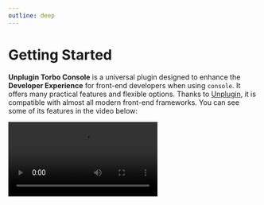 ```yaml
---
outline: deep
---
```


# Getting Started

**Unplugin Torbo Console** is a universal plugin designed to enhance the **Developer Experience** for front-end developers when using `console`. It offers many practical features and flexible options. Thanks to [Unplugin](https://unplugin.unjs.io), it is compatible with almost all modern front-end frameworks. You can see some of its features in the video below:

<video src="https://static.yuy1n.io/demo.mp4" controls />

<p align='center' flex gap-4 items-center>
<a href="https://www.npmjs.com/package/unplugin-turbo-console">
<img src="https://img.shields.io/npm/v/unplugin-turbo-console?style=flat&colorA=3f3f46&colorB=4FC08D">
</a>
<a href="https://www.npmjs.com/package/unplugin-turbo-console">
<img src="https://img.shields.io/npm/dm/unplugin-turbo-console?style=flat&colorA=3f3f46&colorB=4FC08D">
</a>
<a href="https://stackblitz.com/github/yuyinws/unplugin-turbo-console-online?file=src%2FApp.vue">
<img src="https://developer.stackblitz.com/img/open_in_stackblitz.svg">
</a>
</p>

## Usage

### Install

::: code-group

```bash [pnpm]
pnpm add -D unplugin-turbo-console
```

```bash [yarn]
yarn add unplugin-turbo-console -D
```

```bash [npm]
npm i unplugin-turbo-console --save-dev
```

```bash [bun]
bun add unplugin-turbo-console -d
```

:::

### Integration

#### Build tools

::: code-group

```ts{3,7-9} twoslash [Vite]
// vite.config.ts
import { defineConfig } from 'vite'
import TurboConsole from 'unplugin-turbo-console/vite'

export default defineConfig({
  plugins: [
    TurboConsole({
      /* options here */
    })
  ],
})
```

```js{5} [webpack]
// webpack.config.js
module.exports = {
  /* ... */
  plugins: [
    require('unplugin-turbo-console/webpack')({ /* options */ }),
  ],
}
```

```js{6,9-11} [Vue CLI]
// vue.config.js
const { defineConfig } = require('@vue/cli-service')

module.exports = defineConfig({
  transpileDependencies: true,
  parallel: false, // 重要！
  configureWebpack: {
    plugins: [
      require('unplugin-turbo-console/webpack')({
        /* options here */
      })
    ]
  }
})
```

```js{12-14} [Rspack]
// rspack.config.js
const rspack = require('@rspack/core')
const { VueLoaderPlugin } = require('vue-loader')
/** @type {import('@rspack/cli').Configuration} */

const config = {
  plugins: [
    new VueLoaderPlugin(),
    new rspack.HtmlRspackPlugin({
      template: './index.html'
    }),
    require('unplugin-turbo-console/rspack')({
        /* options here */
    }),
  ],

}
module.exports = config
```

```ts{4,11-13} twoslash [Farm]
// farm.config.ts
import { defineConfig } from '@farmfe/core'
import vue from '@vitejs/plugin-vue'
import TurboConsole from 'unplugin-turbo-console/farm'

export default defineConfig({
  vitePlugins: [
    vue(),
  ],
  plugins: [
    TurboConsole({
        /* options here */
    })
  ]
})
```

:::

#### Meta-Framework

::: code-group

``` ts{4} [Nuxt]
// nuxt.config.ts
export default defineNuxtConfig({
  modules: [
    'unplugin-turbo-console/nuxt'
  ],
  turboConsole: {
    /* options here */
  }
})
```

```ts{3,7} [SvelteKit]
import { sveltekit } from '@sveltejs/kit/vite'
import { defineConfig } from 'vite'
import TurboConsole from 'unplugin-turbo-console/vite'

export default defineConfig({
  plugins: [
    TurboConsole(), // Please add this plugin before sveltekit
    sveltekit()
  ]
})
```

```js{3,8} [Astro]
// astro.config.mjs
import { defineConfig } from 'astro/config'
import TurboConsole from 'unplugin-turbo-console/astro'

// https://astro.build/config
export default defineConfig({
  integrations: [
    TurboConsole()
  ]
})
```

```js{6} [Next.js]
// next.config.js
/** @type {import('next').NextConfig} */
const nextConfig = {
  webpack(config) {
    config.plugins.push(
      require('unplugin-turbo-console/webpack')()
    )

    return config
  }
}

module.exports = nextConfig
```

```ts{2,7} twoslash [SolidStart]
import { defineConfig } from '@solidjs/start/config'
import TurboConsole from 'unplugin-turbo-console/vite'

export default defineConfig({
  vite: {
    plugins: [
      TurboConsole()
    ]
  },
})
```

:::
